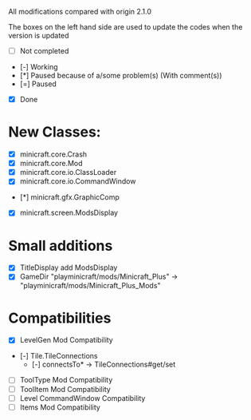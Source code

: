 All modifications compared with origin 2.1.0

The boxes on the left hand side are used to update the codes when the version is updated
* [ ] Not completed
* [-] Working
* [*] Paused because of a/some problem(s) (With comment(s))
* [=] Paused
* [X] Done

# New Classes: <!-- Just copying -->
* [X] minicraft.core.Crash
* [X] minicraft.core.Mod
* [X] minicraft.core.io.ClassLoader
* [X] minicraft.core.io.CommandWindow
* [*] minicraft.gfx.GraphicComp <!-- mentioned in line `minicraft.gfx.GraphicComp#L7` -->
* [X] minicraft.screen.ModsDisplay

# Small additions
* [X] TitleDisplay add ModsDisplay
* [X] GameDir "playminicraft/mods/Minicraft_Plus" -> "playminicraft/mods/Minicraft_Plus_Mods"

# Compatibilities
* [X] LevelGen Mod Compatibility
* [-] Tile.TileConnections
    * [-] connectsTo* -> TileConnections#get/set
* [ ] ToolType Mod Compatibility
* [ ] ToolItem Mod Compatibility
* [ ] Level CommandWindow Compatibility
* [ ] Items Mod Compatibility
